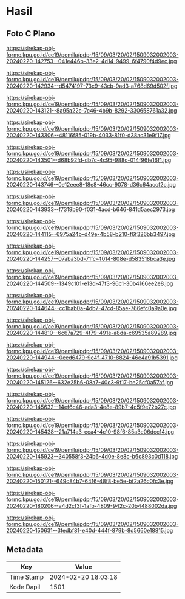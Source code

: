 # Hasil

## Foto C Plano

https://sirekap-obj-formc.kpu.go.id/ce19/pemilu/pdpr/15/09/03/20/02/1509032002003-20240220-142753--041e446b-33e2-4d14-9499-6f4790f4d9ec.jpg

https://sirekap-obj-formc.kpu.go.id/ce19/pemilu/pdpr/15/09/03/20/02/1509032002003-20240220-142934--d5474197-73c9-43cb-9ad3-a768d69d502f.jpg

https://sirekap-obj-formc.kpu.go.id/ce19/pemilu/pdpr/15/09/03/20/02/1509032002003-20240220-143121--8a95a22c-7c46-4b9b-8292-330658761a32.jpg

https://sirekap-obj-formc.kpu.go.id/ce19/pemilu/pdpr/15/09/03/20/02/1509032002003-20240220-143306--48116f85-019b-4033-81f0-d38ac31e9f17.jpg

https://sirekap-obj-formc.kpu.go.id/ce19/pemilu/pdpr/15/09/03/20/02/1509032002003-20240220-143501--d68b92fd-db7c-4c95-988c-014f96fe16f1.jpg

https://sirekap-obj-formc.kpu.go.id/ce19/pemilu/pdpr/15/09/03/20/02/1509032002003-20240220-143746--0e12eee8-18e8-46cc-9078-d36c64accf2c.jpg

https://sirekap-obj-formc.kpu.go.id/ce19/pemilu/pdpr/15/09/03/20/02/1509032002003-20240220-143933--f7319b90-f031-4acd-b646-841d5aec2973.jpg

https://sirekap-obj-formc.kpu.go.id/ce19/pemilu/pdpr/15/09/03/20/02/1509032002003-20240220-144115--6975a24b-d49e-4b58-b210-f6f326bb3497.jpg

https://sirekap-obj-formc.kpu.go.id/ce19/pemilu/pdpr/15/09/03/20/02/1509032002003-20240220-144257--07aba3bd-71fc-4014-808e-d583518bca3e.jpg

https://sirekap-obj-formc.kpu.go.id/ce19/pemilu/pdpr/15/09/03/20/02/1509032002003-20240220-144509--1349c101-e13d-47f3-96c1-30b4166ee2e8.jpg

https://sirekap-obj-formc.kpu.go.id/ce19/pemilu/pdpr/15/09/03/20/02/1509032002003-20240220-144644--cc1bab0a-4db7-47cd-85ae-766efc0a9a0e.jpg

https://sirekap-obj-formc.kpu.go.id/ce19/pemilu/pdpr/15/09/03/20/02/1509032002003-20240220-144810--6c67a729-4f79-491e-a8da-c69535a89289.jpg

https://sirekap-obj-formc.kpu.go.id/ce19/pemilu/pdpr/15/09/03/20/02/1509032002003-20240220-144944--0eed6479-9e4f-4710-8824-46e4a91b5391.jpg

https://sirekap-obj-formc.kpu.go.id/ce19/pemilu/pdpr/15/09/03/20/02/1509032002003-20240220-145126--632e25b6-08a7-40c3-9f17-be25cf0a57af.jpg

https://sirekap-obj-formc.kpu.go.id/ce19/pemilu/pdpr/15/09/03/20/02/1509032002003-20240220-145632--14ef6c46-ada3-4e8e-89b7-4c5f9e72b27c.jpg

https://sirekap-obj-formc.kpu.go.id/ce19/pemilu/pdpr/15/09/03/20/02/1509032002003-20240220-145438--21a714a3-eca4-4c10-98f6-85a3e06dcc14.jpg

https://sirekap-obj-formc.kpu.go.id/ce19/pemilu/pdpr/15/09/03/20/02/1509032002003-20240220-145923--340558f3-24b6-4d0e-8e8c-b6c893c0d118.jpg

https://sirekap-obj-formc.kpu.go.id/ce19/pemilu/pdpr/15/09/03/20/02/1509032002003-20240220-150121--649c84b7-6416-48f8-be5e-bf2a26c0fc3e.jpg

https://sirekap-obj-formc.kpu.go.id/ce19/pemilu/pdpr/15/09/03/20/02/1509032002003-20240220-180206--a4d2cf3f-1afb-4809-942c-20b4488002da.jpg

https://sirekap-obj-formc.kpu.go.id/ce19/pemilu/pdpr/15/09/03/20/02/1509032002003-20240220-150631--3fedbf81-e40d-444f-879b-8d5660e18815.jpg


## Metadata

| Key        | Value               |
| ---------- | ------------------- |
| Time Stamp | 2024-02-20 18:03:18 |
| Kode Dapil | 1501                |



